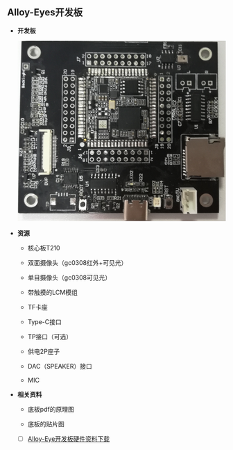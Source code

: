 ## Alloy-Eyes开发板

- **开发板**

  ![](/images/alloy-eye.png)

- **资源**
  
  - 核心板T210
  - 双面摄像头（gc0308红外+可见光）
  - 单目摄像头（gc0308可见光）
  - 带触摸的LCM模组
  - TF卡座
  - Type-C接口
  - TP接口（可选）
  
  - 供电2P座子
  - DAC（SPEAKER）接口
  - MIC
  
- **相关资料**
  
  - 底板pdf的原理图
  
  - 底板的贴片图
  
  - [ ] [Alloy-Eye开发板硬件资料下载](http://res.ai-alloy.com/AlloyEyes/HDK.rar)
